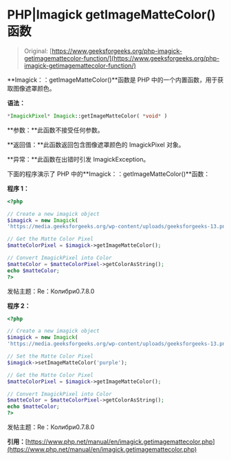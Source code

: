 # PHP|Imagick getImageMatteColor()函数

> Original: [https://www.geeksforgeeks.org/php-imagick-getimagemattecolor-function/](https://www.geeksforgeeks.org/php-imagick-getimagemattecolor-function/)

**Imagick：：getImageMatteColor()**函数是 PHP 中的一个内置函数，用于获取图像遮罩颜色。

**语法：**

```php
*ImagickPixel* Imagick::getImageMatteColor( *void* )
```

**参数：**此函数不接受任何参数。

**返回值：**此函数返回包含图像遮罩颜色的 ImagickPixel 对象。

**异常：**此函数在出错时引发 ImagickException。

下面的程序演示了 PHP 中的**Imagick：：getImageMatteColor()**函数：

**程序 1：**

```php
<?php

// Create a new imagick object
$imagick = new Imagick(
'https://media.geeksforgeeks.org/wp-content/uploads/geeksforgeeks-13.png');

// Get the Matte Color Pixel
$matteColorPixel = $imagick->getImageMatteColor();

// Convert ImagickPixel into Color
$matteColor = $matteColorPixel->getColorAsString();
echo $matteColor;
?>
```

发帖主题：Re：Колибри0.7.8.0

**程序 2：**

```php
<?php

// Create a new imagick object
$imagick = new Imagick(
'https://media.geeksforgeeks.org/wp-content/uploads/geeksforgeeks-13.png');

// Set the Matte Color Pixel
$imagick->setImageMatteColor('purple');

// Get the Matte Color Pixel
$matteColorPixel = $imagick->getImageMatteColor();

// Convert ImagickPixel into Color
$matteColor = $matteColorPixel->getColorAsString();
echo $matteColor;
?>
```

发帖主题：Re：Колибри0.7.8.0

**引用：**[https://www.php.net/manual/en/imagick.getimagemattecolor.php](https://www.php.net/manual/en/imagick.getimagemattecolor.php)